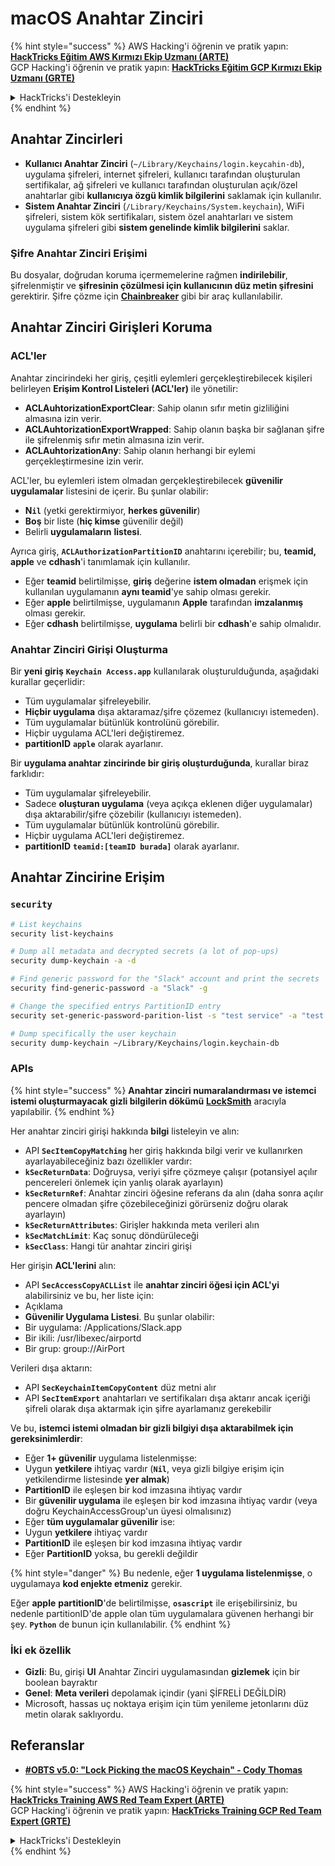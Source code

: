 # macOS Anahtar Zinciri

{% hint style="success" %}
AWS Hacking'i öğrenin ve pratik yapın:<img src="../../.gitbook/assets/arte.png" alt="" data-size="line">[**HackTricks Eğitim AWS Kırmızı Ekip Uzmanı (ARTE)**](https://training.hacktricks.xyz/courses/arte)<img src="../../.gitbook/assets/arte.png" alt="" data-size="line">\
GCP Hacking'i öğrenin ve pratik yapın: <img src="../../.gitbook/assets/grte.png" alt="" data-size="line">[**HackTricks Eğitim GCP Kırmızı Ekip Uzmanı (GRTE)**<img src="../../.gitbook/assets/grte.png" alt="" data-size="line">](https://training.hacktricks.xyz/courses/grte)

<details>

<summary>HackTricks'i Destekleyin</summary>

* [**abonelik planlarını**](https://github.com/sponsors/carlospolop) kontrol edin!
* **Katılın** 💬 [**Discord grubuna**](https://discord.gg/hRep4RUj7f) veya [**telegram grubuna**](https://t.me/peass) veya **bizi** **Twitter'da** 🐦 [**@hacktricks\_live**](https://twitter.com/hacktricks\_live)** takip edin.**
* Hacking ipuçlarını paylaşmak için [**HackTricks**](https://github.com/carlospolop/hacktricks) ve [**HackTricks Cloud**](https://github.com/carlospolop/hacktricks-cloud) github reposuna PR gönderin.

</details>
{% endhint %}


## Anahtar Zincirleri

* **Kullanıcı Anahtar Zinciri** (`~/Library/Keychains/login.keycahin-db`), uygulama şifreleri, internet şifreleri, kullanıcı tarafından oluşturulan sertifikalar, ağ şifreleri ve kullanıcı tarafından oluşturulan açık/özel anahtarlar gibi **kullanıcıya özgü kimlik bilgilerini** saklamak için kullanılır.
* **Sistem Anahtar Zinciri** (`/Library/Keychains/System.keychain`), WiFi şifreleri, sistem kök sertifikaları, sistem özel anahtarları ve sistem uygulama şifreleri gibi **sistem genelinde kimlik bilgilerini** saklar.

### Şifre Anahtar Zinciri Erişimi

Bu dosyalar, doğrudan koruma içermemelerine rağmen **indirilebilir**, şifrelenmiştir ve **şifresinin çözülmesi için kullanıcının düz metin şifresini** gerektirir. Şifre çözme için [**Chainbreaker**](https://github.com/n0fate/chainbreaker) gibi bir araç kullanılabilir.

## Anahtar Zinciri Girişleri Koruma

### ACL'ler

Anahtar zincirindeki her giriş, çeşitli eylemleri gerçekleştirebilecek kişileri belirleyen **Erişim Kontrol Listeleri (ACL'ler)** ile yönetilir:

* **ACLAuhtorizationExportClear**: Sahip olanın sıfır metin gizliliğini almasına izin verir.
* **ACLAuhtorizationExportWrapped**: Sahip olanın başka bir sağlanan şifre ile şifrelenmiş sıfır metin almasına izin verir.
* **ACLAuhtorizationAny**: Sahip olanın herhangi bir eylemi gerçekleştirmesine izin verir.

ACL'ler, bu eylemleri istem olmadan gerçekleştirebilecek **güvenilir uygulamalar** listesini de içerir. Bu şunlar olabilir:

* **N`il`** (yetki gerektirmiyor, **herkes güvenilir**)
* **Boş** bir liste (**hiç kimse** güvenilir değil)
* Belirli **uygulamaların** **listesi**.

Ayrıca giriş, **`ACLAuthorizationPartitionID`** anahtarını içerebilir; bu, **teamid, apple** ve **cdhash**'i tanımlamak için kullanılır.

* Eğer **teamid** belirtilmişse, **giriş** değerine **istem olmadan** erişmek için kullanılan uygulamanın **aynı teamid**'ye sahip olması gerekir.
* Eğer **apple** belirtilmişse, uygulamanın **Apple** tarafından **imzalanmış** olması gerekir.
* Eğer **cdhash** belirtilmişse, **uygulama** belirli bir **cdhash**'e sahip olmalıdır.

### Anahtar Zinciri Girişi Oluşturma

Bir **yeni** **giriş** **`Keychain Access.app`** kullanılarak oluşturulduğunda, aşağıdaki kurallar geçerlidir:

* Tüm uygulamalar şifreleyebilir.
* **Hiçbir uygulama** dışa aktaramaz/şifre çözemez (kullanıcıyı istemeden).
* Tüm uygulamalar bütünlük kontrolünü görebilir.
* Hiçbir uygulama ACL'leri değiştiremez.
* **partitionID** **`apple`** olarak ayarlanır.

Bir **uygulama anahtar zincirinde bir giriş oluşturduğunda**, kurallar biraz farklıdır:

* Tüm uygulamalar şifreleyebilir.
* Sadece **oluşturan uygulama** (veya açıkça eklenen diğer uygulamalar) dışa aktarabilir/şifre çözebilir (kullanıcıyı istemeden).
* Tüm uygulamalar bütünlük kontrolünü görebilir.
* Hiçbir uygulama ACL'leri değiştiremez.
* **partitionID** **`teamid:[teamID burada]`** olarak ayarlanır.

## Anahtar Zincirine Erişim

### `security`
```bash
# List keychains
security list-keychains

# Dump all metadata and decrypted secrets (a lot of pop-ups)
security dump-keychain -a -d

# Find generic password for the "Slack" account and print the secrets
security find-generic-password -a "Slack" -g

# Change the specified entrys PartitionID entry
security set-generic-password-parition-list -s "test service" -a "test acount" -S

# Dump specifically the user keychain
security dump-keychain ~/Library/Keychains/login.keychain-db
```
### APIs

{% hint style="success" %}
**Anahtar zinciri numaralandırması ve** **istemci istemi oluşturmayacak** **gizli bilgilerin dökümü** [**LockSmith**](https://github.com/its-a-feature/LockSmith) aracıyla yapılabilir.
{% endhint %}

Her anahtar zinciri girişi hakkında **bilgi** listeleyin ve alın:

* API **`SecItemCopyMatching`** her giriş hakkında bilgi verir ve kullanırken ayarlayabileceğiniz bazı özellikler vardır:
* **`kSecReturnData`**: Doğruysa, veriyi şifre çözmeye çalışır (potansiyel açılır pencereleri önlemek için yanlış olarak ayarlayın)
* **`kSecReturnRef`**: Anahtar zinciri öğesine referans da alın (daha sonra açılır pencere olmadan şifre çözebileceğinizi görürseniz doğru olarak ayarlayın)
* **`kSecReturnAttributes`**: Girişler hakkında meta verileri alın
* **`kSecMatchLimit`**: Kaç sonuç döndürüleceği
* **`kSecClass`**: Hangi tür anahtar zinciri girişi

Her girişin **ACL'lerini** alın:

* API **`SecAccessCopyACLList`** ile **anahtar zinciri öğesi için ACL'yi** alabilirsiniz ve bu, her liste için:
* Açıklama
* **Güvenilir Uygulama Listesi**. Bu şunlar olabilir:
* Bir uygulama: /Applications/Slack.app
* Bir ikili: /usr/libexec/airportd
* Bir grup: group://AirPort

Verileri dışa aktarın:

* API **`SecKeychainItemCopyContent`** düz metni alır
* API **`SecItemExport`** anahtarları ve sertifikaları dışa aktarır ancak içeriği şifreli olarak dışa aktarmak için şifre ayarlamanız gerekebilir

Ve bu, **istemci istemi olmadan bir gizli bilgiyi dışa aktarabilmek için** **gereksinimlerdir**:

* Eğer **1+ güvenilir** uygulama listelenmişse:
* Uygun **yetkilere** ihtiyaç vardır (**`Nil`**, veya gizli bilgiye erişim için yetkilendirme listesinde **yer almak**)
* **PartitionID** ile eşleşen bir kod imzasına ihtiyaç vardır
* Bir **güvenilir uygulama** ile eşleşen bir kod imzasına ihtiyaç vardır (veya doğru KeychainAccessGroup'un üyesi olmalısınız)
* Eğer **tüm uygulamalar güvenilir** ise:
* Uygun **yetkilere** ihtiyaç vardır
* **PartitionID** ile eşleşen bir kod imzasına ihtiyaç vardır
* Eğer **PartitionID** yoksa, bu gerekli değildir

{% hint style="danger" %}
Bu nedenle, eğer **1 uygulama listelenmişse**, o uygulamaya **kod enjekte etmeniz** gerekir.

Eğer **apple** **partitionID**'de belirtilmişse, **`osascript`** ile erişebilirsiniz, bu nedenle partitionID'de apple olan tüm uygulamalara güvenen herhangi bir şey. **`Python`** de bunun için kullanılabilir.
{% endhint %}

### İki ek özellik

* **Gizli**: Bu, girişi **UI** Anahtar Zinciri uygulamasından **gizlemek** için bir boolean bayraktır
* **Genel**: **Meta verileri** depolamak içindir (yani ŞİFRELİ DEĞİLDİR)
* Microsoft, hassas uç noktaya erişim için tüm yenileme jetonlarını düz metin olarak saklıyordu.

## Referanslar

* [**#OBTS v5.0: "Lock Picking the macOS Keychain" - Cody Thomas**](https://www.youtube.com/watch?v=jKE1ZW33JpY)


{% hint style="success" %}
AWS Hacking'i öğrenin ve pratik yapın:<img src="../../.gitbook/assets/arte.png" alt="" data-size="line">[**HackTricks Training AWS Red Team Expert (ARTE)**](https://training.hacktricks.xyz/courses/arte)<img src="../../.gitbook/assets/arte.png" alt="" data-size="line">\
GCP Hacking'i öğrenin ve pratik yapın: <img src="../../.gitbook/assets/grte.png" alt="" data-size="line">[**HackTricks Training GCP Red Team Expert (GRTE)**<img src="../../.gitbook/assets/grte.png" alt="" data-size="line">](https://training.hacktricks.xyz/courses/grte)

<details>

<summary>HackTricks'i Destekleyin</summary>

* [**abonelik planlarını**](https://github.com/sponsors/carlospolop) kontrol edin!
* **💬 [**Discord grubuna**](https://discord.gg/hRep4RUj7f) veya [**telegram grubuna**](https://t.me/peass) katılın ya da **Twitter**'da **bizi takip edin** 🐦 [**@hacktricks\_live**](https://twitter.com/hacktricks\_live)**.**
* **Hacking ipuçlarını paylaşmak için** [**HackTricks**](https://github.com/carlospolop/hacktricks) ve [**HackTricks Cloud**](https://github.com/carlospolop/hacktricks-cloud) github reposuna PR gönderin.

</details>
{% endhint %}
